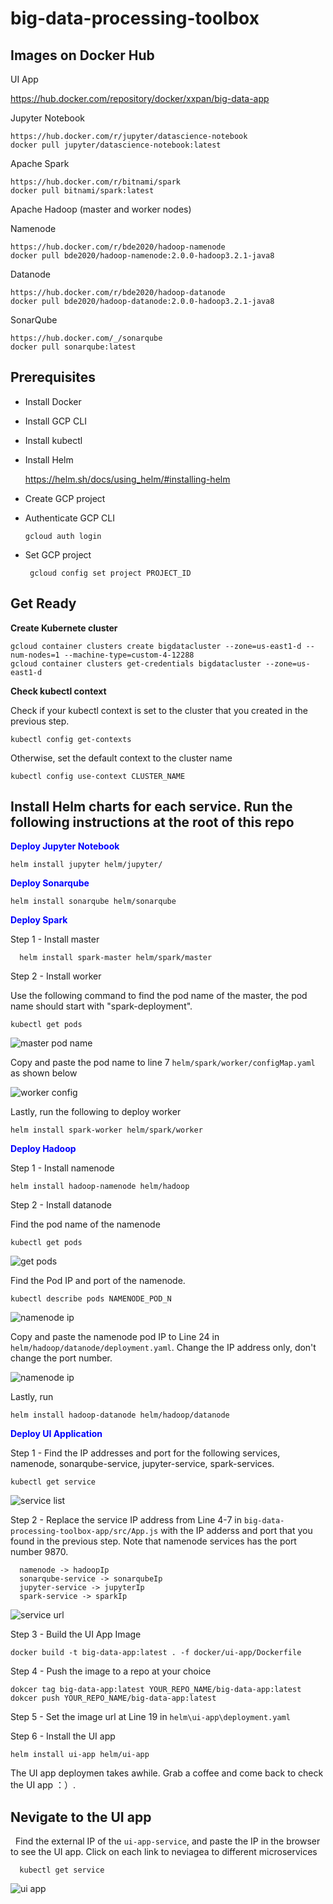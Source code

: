 # big-data-processing-toolbox

## Images on Docker Hub
  UI App

   https://hub.docker.com/repository/docker/xxpan/big-data-app

  Jupyter Notebook

    https://hub.docker.com/r/jupyter/datascience-notebook
    docker pull jupyter/datascience-notebook:latest

  Apache Spark

    https://hub.docker.com/r/bitnami/spark  
    docker pull bitnami/spark:latest

  Apache Hadoop (master and worker nodes)

  Namenode

    https://hub.docker.com/r/bde2020/hadoop-namenode
    docker pull bde2020/hadoop-namenode:2.0.0-hadoop3.2.1-java8

  Datanode

    https://hub.docker.com/r/bde2020/hadoop-datanode
    docker pull bde2020/hadoop-datanode:2.0.0-hadoop3.2.1-java8

  SonarQube

    https://hub.docker.com/_/sonarqube
    docker pull sonarqube:latest

## Prerequisites
- Install Docker
- Install GCP CLI
- Install kubectl
- Install Helm 

    https://helm.sh/docs/using_helm/#installing-helm
- Create GCP project
- Authenticate GCP CLI

      gcloud auth login

- Set GCP project

       gcloud config set project PROJECT_ID

## Get Ready
**Create Kubernete cluster**

    gcloud container clusters create bigdatacluster --zone=us-east1-d --num-nodes=1 --machine-type=custom-4-12288 
    gcloud container clusters get-credentials bigdatacluster --zone=us-east1-d

**Check kubectl context**

  Check if your kubectl context is set to the cluster that you created in the previous step.

    kubectl config get-contexts 
  
  Otherwise, set the default context to the cluster name

    kubectl config use-context CLUSTER_NAME    

## Install Helm charts for each service. Run the following instructions at the root of this repo  

<span style="color:blue">**Deploy Jupyter Notebook**</span>

    helm install jupyter helm/jupyter/

<span style="color:blue">**Deploy Sonarqube**</span>

    helm install sonarqube helm/sonarqube

<span style="color:blue">**Deploy Spark**</span>

Step 1 - Install master 

      helm install spark-master helm/spark/master
      
Step 2 - Install worker
      
Use the following command to find the pod name of the master, the pod name should start with "spark-deployment".

    kubectl get pods

![master pod name](./png/get-spark-master-podname.png)

Copy and paste the pod name to line 7 `helm/spark/worker/configMap.yaml` as shown below

![worker config](./png/spark-worker-config.png)

Lastly, run the following to deploy worker

    helm install spark-worker helm/spark/worker

<span style="color:blue">**Deploy Hadoop**</span>

Step 1 - Install namenode

    helm install hadoop-namenode helm/hadoop

Step 2 - Install datanode

Find the pod name of the namenode

    kubectl get pods

![get pods](./png/get-pods.png)

Find the Pod IP and port of the namenode.

    kubectl describe pods NAMENODE_POD_N

![namenode ip](./png/namenode-podip.png)

Copy and paste the namenode pod IP to Line 24 in `helm/hadoop/datanode/deployment.yaml`. Change the IP address only, don't change the port number.

![namenode ip](./png/datanode-namenode-ip.png)

Lastly, run 

    helm install hadoop-datanode helm/hadoop/datanode

<span style="color:blue">**Deploy UI Application**</span>

Step 1 - Find the IP addresses and port for the following services, namenode, sonarqube-service, jupyter-service, spark-services.

    kubectl get service

![service list](./png/service-list.png)

Step 2 - Replace the service IP address from Line 4-7 in `big-data-processing-toolbox-app/src/App.js` with the IP adderss and port that you found in the previous step. Note that namenode services has the port number 9870.  

```
  namenode -> hadoopIp
  sonarqube-service -> sonarqubeIp
  jupyter-service -> jupyterIp
  spark-service -> sparkIp
```

![service url](./png/service-urls.png)

Step 3 - Build the UI App Image

    docker build -t big-data-app:latest . -f docker/ui-app/Dockerfile

Step 4 - Push the image to a repo at your choice

    dokcer tag big-data-app:latest YOUR_REPO_NAME/big-data-app:latest
    dokcer push YOUR_REPO_NAME/big-data-app:latest

Step 5 - Set the image url at Line 19 in `helm\ui-app\deployment.yaml`

Step 6 - Install the UI app

    helm install ui-app helm/ui-app

The UI app deploymen takes awhile. Grab a coffee and come back to check the UI app ：）.

## Nevigate to the UI app
 
Find the external IP of the `ui-app-service`, and paste the IP in the browser to see the UI app. Click on each link to neviagea to different microservices

      kubectl get service
  
![ui app](./png/ui-app.png)

